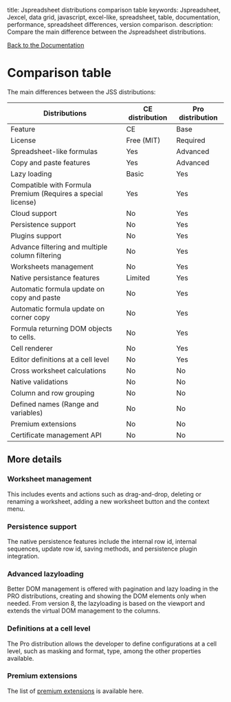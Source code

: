 title: Jspreadsheet distributions comparison table
keywords: Jspreadsheet, Jexcel, data grid, javascript, excel-like, spreadsheet, table, documentation, performance, spreadsheet differences, version comparison.
description: Compare the main difference between the Jspreadsheet distributions.

[Back to the Documentation](/docs/v9 "Back to the documentation section")

# Comparison table

The main differences between the JSS distributions:

| Distributions                                                | CE distribution | Pro distribution |
| -------------------------------------------------------------|-----------------|------------------|
| Feature                                                      | CE              | Base             | Premium   |
| License                                                      | Free (MIT)      | Required         | Required  |
| Spreadsheet-like formulas                                    | Yes             | Advanced         | Advanced  |
| Copy and paste features                                      | Yes             | Advanced         | Advanced  |
| Lazy loading                                                 | Basic           | Yes              | Advanced* |
| Compatible with Formula Premium (Requires a special license) | Yes             | Yes              | Yes       |
| Cloud support                                                | No              | Yes              | Yes       |
| Persistence support                                          | No              | Yes              | Yes       |
| Plugins support                                              | No              | Yes              | Yes       |
| Advance filtering and multiple column filtering              | No              | Yes              | Yes       |
| Worksheets management                                        | No              | Yes              | Yes       |
| Native persistance features                                  | Limited         | Yes              | Yes       |
| Automatic formula update on copy and paste                   | No              | Yes              | Yes       |
| Automatic formula update on corner copy                      | No              | Yes              | Yes       |
| Formula returning DOM objects to cells.                      | No              | Yes              | Yes       |
| Cell renderer                                                | No              | Yes              | Yes       |
| Editor definitions at a cell level                           | No              | Yes              | Yes       |
| Cross worksheet calculations                                 | No              | No               | Yes       |
| Native validations                                           | No              | No               | Yes       |
| Column and row grouping                                      | No              | No               | Yes       |
| Defined names (Range and variables)                          | No              | No               | Yes       |
| Premium extensions                                           | No              | No               | Yes       |
| Certificate management API                                   | No              | No               | Yes       |

 

## More details

 

### Worksheet management

This includes events and actions such as drag-and-drop, deleting or renaming a worksheet, adding a new worksheet button and the context menu.  

### Persistence support

The native persistence features include the internal row id, internal sequences, update row id, saving methods, and persistence plugin integration.  

### Advanced lazyloading

Better DOM management is offered with pagination and lazy loading in the PRO distributions, creating and showing the DOM elements only when needed. From version 8, the lazyloading is based on the viewport and extends the virtual DOM management to the columns.  

### Definitions at a cell level

The Pro distribution allows the developer to define configurations at a cell level, such as masking and format, type, among the other properties available.  

### Premium extensions

The list of [premium extensions](/products) is available here. 
